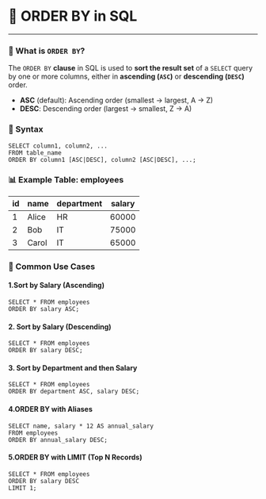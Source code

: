 # 🔢 ORDER BY in SQL

---
### 📘 What is `ORDER BY`?

The `ORDER BY` **clause** in SQL is used to **sort the result set** of a `SELECT` query by one or more columns, either in **ascending (`ASC`)** or **descending (`DESC`)** order.

* **ASC** (default): Ascending order (smallest → largest, A → Z)
* **DESC**: Descending order (largest → smallest, Z → A)

### 🧾 Syntax

```roomsql
SELECT column1, column2, ...
FROM table_name
ORDER BY column1 [ASC|DESC], column2 [ASC|DESC], ...;
```

### 📊 Example Table: employees
| id | name  | department | salary |
| -- | ----- | ---------- | ------ |
| 1  | Alice | HR         | 60000  |
| 2  | Bob   | IT         | 75000  |
| 3  | Carol | IT         | 65000  |

### 🔧 Common Use Cases

#### 1.Sort by Salary (Ascending)
```roomsql
SELECT * FROM employees
ORDER BY salary ASC;
```
#### 2. Sort by Salary (Descending)
```roomsql
SELECT * FROM employees
ORDER BY salary DESC;
```
#### 3. Sort by Department and then Salary
```roomsql
SELECT * FROM employees
ORDER BY department ASC, salary DESC;
```
#### 4.ORDER BY with Aliases
```roomsql
SELECT name, salary * 12 AS annual_salary
FROM employees
ORDER BY annual_salary DESC;
```
#### 5.ORDER BY with LIMIT (Top N Records)
```roomsql
SELECT * FROM employees
ORDER BY salary DESC
LIMIT 1;
```
